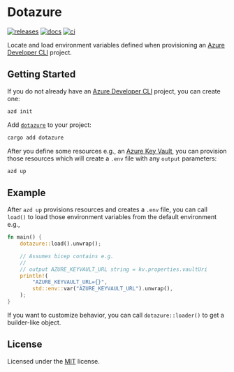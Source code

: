 # Dotazure

[![releases](https://img.shields.io/github/v/release/heaths/dotazure-rs.svg?logo=github)](https://github.com/heaths/dotazure-rs/releases/latest)
[![docs](https://img.shields.io/docsrs/dotazure?logo=rust)](https://docs.rs/dotazure)
[![ci](https://github.com/heaths/dotazure-rs/actions/workflows/ci.yml/badge.svg?event=push)](https://github.com/heaths/dotazure-rs/actions/workflows/ci.yml)

Locate and load environment variables defined when provisioning an [Azure Developer CLI] project.

## Getting Started

If you do not already have an [Azure Developer CLI](azd) project, you can create one:

```sh
azd init
```

Add [`dotazure`](https://crates.io/crates/dotazure) to your project:

```sh
cargo add dotazure
```

After you define some resources e.g., an [Azure Key Vault](https://github.com/heaths/dotazure-rs/blob/main/infra/resources.bicep),
you can provision those resources which will create a `.env` file with any `output` parameters:

```sh
azd up
```

## Example

After `azd up` provisions resources and creates a `.env` file, you can call `load()` to load those environment variables
from the default environment e.g.,

```rust no_run
fn main() {
    dotazure::load().unwrap();

    // Assumes bicep contains e.g.
    //
    // output AZURE_KEYVAULT_URL string = kv.properties.vaultUri
    println!(
        "AZURE_KEYVAULT_URL={}",
        std::env::var("AZURE_KEYVAULT_URL").unwrap(),
    );
}
```

If you want to customize behavior, you can call `dotazure::loader()` to get a builder-like object.

## License

Licensed under the [MIT](https://github.com/heaths/dotazure-rs/blob/refactor/LICENSE.txt) license.

[Azure Developer CLI]: https://aka.ms/azd
